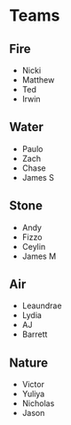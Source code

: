 # Teams

## Fire

- Nicki
- Matthew
- Ted
- Irwin

## Water

- Paulo
- Zach
- Chase
- James S

## Stone

- Andy
- Fizzo
- Ceylin
- James M

## Air

- Leaundrae
- Lydia
- AJ
- Barrett

## Nature

- Victor
- Yuliya
- Nicholas
- Jason
